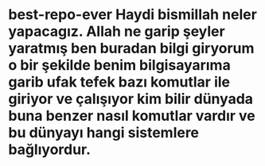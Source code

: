 # best-repo-ever  Haydi bismillah neler yapacagız. Allah ne garip  şeyler yaratmış ben buradan bilgi giryorum o bir şekilde benim bilgisayarıma garib ufak tefek bazı komutlar ile giriyor ve çalışıyor kim bilir dünyada buna benzer nasıl komutlar vardır ve bu dünyayı hangi sistemlere bağlıyordur.
